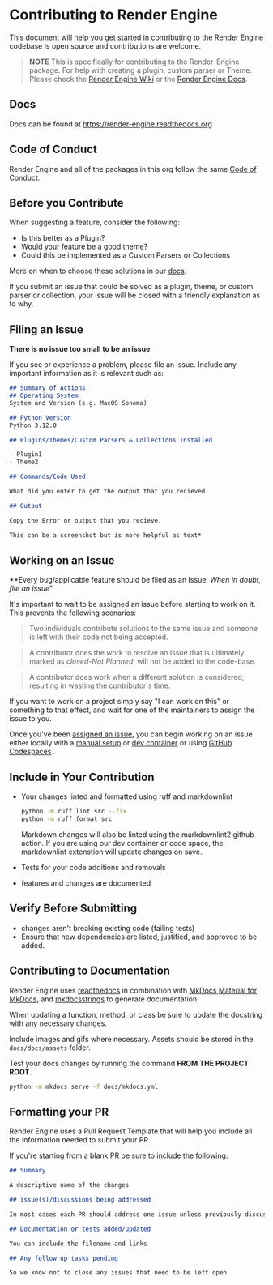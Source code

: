 # Contributing to Render Engine

This document will help you get started in contributing to the Render Engine codebase is open source and contributions are welcome.

> **NOTE**
> This is specifically for contributing to the Render-Engine package. For help with creating a plugin, custom parser or Theme. Please check the [Render Engine Wiki](https://github.com/render-engine/.github/wiki) or the [Render Engine Docs](https://render-engine.readthedocs.org).

## Docs

Docs can be found at <https://render-engine.readthedocs.org>

## Code of Conduct

Render Engine and all of the packages in this org follow the same [Code of Conduct](https://github.com/render-engine/render-engine/blob/main/.github/CODE_OF_CONDUCT.md). 

## Before you Contribute

When suggesting a feature, consider the following:

- Is this better as a Plugin?
- Would your feature be a good theme?
- Could this be implemented as a Custom Parsers or Collections

More on when to choose these solutions in our [docs](https://render-engine.readthedocs.io/en/latest/contributing/CONTRIBUTING/#instead-of-making-a-change-in-render-engines-code-consider).


If you submit an issue that could be solved as a plugin, theme, or custom parser or collection, your issue will be closed with a friendly explanation as to why.

## Filing an Issue

**There is no issue too small to be an issue**

If you see or experience a problem, please file an issue. Include any important information as it is relevant such as:

```md
## Summary of Actions
## Operating System 
System and Version (e.g. MacOS Sonoma)

## Python Version
Python 3.12.0

## Plugins/Themes/Custom Parsers & Collections Installed

- Plugin1
- Theme2

## Commands/Code Used 

What did you enter to get the output that you recieved

## Output

Copy the Error or output that you recieve.

This can be a screenshot but is more helpful as text*
```

## Working on an Issue

**Every bug/applicable feature should be filed as an Issue. _When in doubt, file an issue_"

It's important to wait to be assigned an issue before starting to work on it. This prevents the following scenarios:

> Two individuals contribute solutions to the same issue and someone is left with their code not being accepted.

> A contributor does the work to resolve an issue  that is ultimately marked as _closed-Not Planned_. will not be added to the code-base.

> A contributor does work when a different solution is considered, resulting in wasting the contributor's time.

If you want to work on a project simply say "I can work on this" or something to that effect, and wait for one of the maintainers to assign the issue to you.

Once you've been [assigned an issue](https://render-engine.readthedocs.io/en/latest/contributing/contributing#being-assigned-an-issue), you can begin working on an issue either locally with a [manual setup](https://render-engine.readthedocs.io/en/latest/contributing/environment_setup/#developing-locally) or [dev container](https://render-engine.readthedocs.io/en/latest/contributing/environment_setup/#developing-locally) or using [GitHub Codespaces](https://render-engine.readthedocs.io/en/latest/contributing/environment_setup/#using-codespaces).

## Include in Your Contribution

- Your changes linted and formatted using ruff and markdownlint

  ```sh
  python -m ruff lint src --fix
  python -m ruff format src
  ```

  Markdown changes will also be linted using the markdownlint2 github action. If you are using our dev container or code space, the markdownlint extenstion will update changes on save.

- Tests for your code additions and removals
- features and changes are documented

## Verify Before Submitting

- changes aren't breaking existing code (failing tests)
- Ensure that new dependencies are listed, justified, and approved to be added.


## Contributing to Documentation

Render Engine uses [readthedocs](https://readthedocs.org) in combination with
[MkDocs](https://www.mkdocs.org),[Material for MkDocs](https://squidfunk.github.io/mkdocs-material/), and [mkdocsstrings](https://mkdocsstrings.readthedocs.io/en/latest/) to generate documentation.

When updating a function, method, or class be sure to update the docstring with any necessary changes.

Include images and gifs where necessary. Assets should be stored in the `docs/docs/assets` folder.

Test your docs changes by running the command **FROM THE PROJECT ROOT**.

```sh
python -m mkdocs serve -f docs/mkdocs.yml
``` 


## Formatting your PR

Render Engine uses a Pull Request Template that will help you include all the information needed to submit your PR. 

If you're starting from a blank PR be sure to include the following:

```md
## Summary

A descriptive name of the changes

## issue(s)/discussions being addressed

In most cases each PR should address one issue unless previously discussed with one of the maintainers.

## Documentation or tests added/updated

You can include the filename and links

## Any follow up tasks pending

So we know not to close any issues that need to be left open
```
